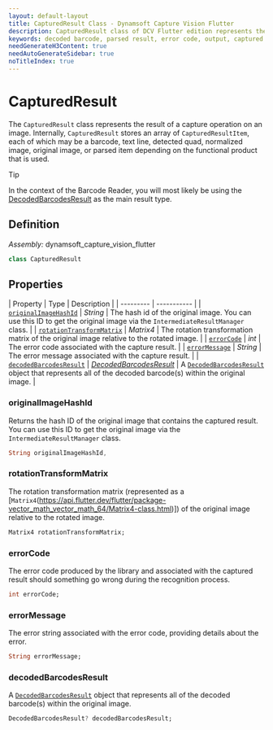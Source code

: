 ```yaml
---
layout: default-layout
title: CapturedResult Class - Dynamsoft Capture Vision Flutter
description: CapturedResult class of DCV Flutter edition represents the result of a capture operation on an image.
keywords: decoded barcode, parsed result, error code, output, captured result, flutter, barcode reader
needGenerateH3Content: true
needAutoGenerateSidebar: true
noTitleIndex: true
---
```


# CapturedResult

The `CapturedResult` class represents the result of a capture operation on an image. Internally, `CapturedResult` stores an array of `CapturedResultItem`, each of which may be a barcode, text line, detected quad, normalized image, original image, or parsed item depending on the functional product that is used.

> [!TIP]
> In the context of the Barcode Reader, you will most likely be using the [DecodedBarcodesResult](decoded-barcodes-result.md) as the main result type.

## Definition

*Assembly:* dynamsoft_capture_vision_flutter

```dart
class CapturedResult
```

## Properties

| Property | Type | Description |
| --------- | ----------- |
| [`originalImageHashId`](#originalimagehashid) | *String* | The hash id of the original image. You can use this ID to get the original image via the `IntermediateResultManager` class. |
| [`rotationTransformMatrix`](#rotationtransformmatrix) |  *Matrix4* | The rotation transformation matrix of the original image relative to the rotated image. |
| [`errorCode`](#errorcode) | *int* | The error code associated with the capture result. |
| [`errorMessage`](#errormessage) | *String* | The error message associated with the capture result. |
| [`decodedBarcodesResult`](#decodedbarcodesresult) | [*DecodedBarcodesResult*](decoded-barcodes-result.md) | A [`DecodedBarcodesResult`](decoded-barcodes-result.md) object that represents all of the decoded barcode(s) within the original image. |

### originalImageHashId

Returns the hash ID of the original image that contains the captured result. You can use this ID to get the original image via the `IntermediateResultManager` class.

```dart
String originalImageHashId,
```

### rotationTransformMatrix

The rotation transformation matrix (represented as a [`Matrix4`(https://api.flutter.dev/flutter/package-vector_math_vector_math_64/Matrix4-class.html)]) of the original image relative to the rotated image.

```dart
Matrix4 rotationTransformMatrix;
```

### errorCode

The error code produced by the library and associated with the captured result should something go wrong during the recognition process.

```dart
int errorCode;
```

### errorMessage

The error string associated with the error code, providing details about the error.

```dart
String errorMessage;
```

### decodedBarcodesResult

A [`DecodedBarcodesResult`](decoded-barcodes-result.md) object that represents all of the decoded barcode(s) within the original image.

```dart
DecodedBarcodesResult? decodedBarcodesResult;
```
